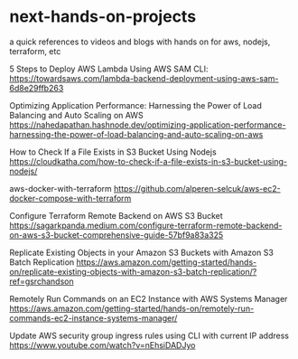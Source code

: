 # next-hands-on-projects
a quick references to videos and blogs with hands on for aws, nodejs, terraform, etc

5 Steps to Deploy AWS Lambda Using AWS SAM CLI:
https://towardsaws.com/lambda-backend-deployment-using-aws-sam-6d8e29ffb263

Optimizing Application Performance: Harnessing the Power of Load Balancing and Auto Scaling on AWS
https://nahedapathan.hashnode.dev/optimizing-application-performance-harnessing-the-power-of-load-balancing-and-auto-scaling-on-aws

How to Check If a File Exists in S3 Bucket Using Nodejs
https://cloudkatha.com/how-to-check-if-a-file-exists-in-s3-bucket-using-nodejs/

aws-docker-with-terraform
https://github.com/alperen-selcuk/aws-ec2-docker-compose-with-terraform

Configure Terraform Remote Backend on AWS S3 Bucket
https://sagarkpanda.medium.com/configure-terraform-remote-backend-on-aws-s3-bucket-comprehensive-guide-57bf9a83a325

Replicate Existing Objects in your Amazon S3 Buckets with Amazon S3 Batch Replication
https://aws.amazon.com/getting-started/hands-on/replicate-existing-objects-with-amazon-s3-batch-replication/?ref=gsrchandson

Remotely Run Commands on an EC2 Instance with AWS Systems Manager
https://aws.amazon.com/getting-started/hands-on/remotely-run-commands-ec2-instance-systems-manager/

Update AWS security group ingress rules using CLI with current IP address
https://www.youtube.com/watch?v=nEhsiDADJyo
